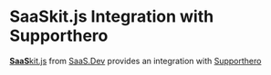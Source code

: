 
# **SaaS**kit.js Integration with Supporthero

[**SaaS**kit.js](https://saaskit.js.org) from [SaaS.Dev](https://saas.dev) provides an integration with [Supporthero](https://saaskit.js.org/integrations/supporthero)
